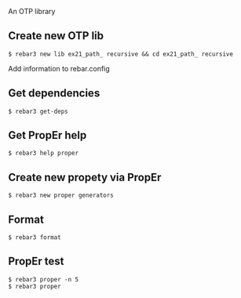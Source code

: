 An OTP library

Create new OTP lib
-----
    $ rebar3 new lib ex21_path_ recursive && cd ex21_path_ recursive

Add information to rebar.config


Get dependencies
-----
    $ rebar3 get-deps


Get PropEr help
-----
    $ rebar3 help proper


Create new propety via PropEr
-----
    $ rebar3 new proper generators


Format
-----
    $ rebar3 format


PropEr test
-----
    $ rebar3 proper -n 5
    $ rebar3 proper
